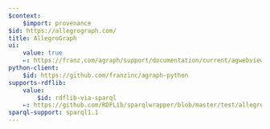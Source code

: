 ```yaml
---
$context:
    $import: provenance
$id: https://allegrograph.com/
title: AllegroGraph
ui:
    value: true
    ⇐: https://franz.com/agraph/support/documentation/current/agwebview.html
python-client:
    $id: https://github.com/franzinc/agraph-python
supports-rdflib:
    value:
        $id: rdflib-via-sparql
    ⇐: https://github.com/RDFLib/sparqlwrapper/blob/master/test/allegrograph__v4_14_1__mmi__test.py
sparql-support: sparql1.1
---
```

